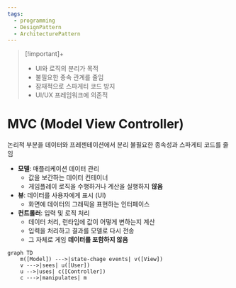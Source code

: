 ```yaml
---
tags:
  - programming
  - DesignPattern
  - ArchitecturePattern
---
```

> [!important]+ 
> - UI와 로직의 분리가 목적
> - 불필요한 종속 관계를 줄임
> - 잠재적으로 스파게티 코드 방지
> - UI/UX 프레임워크에 의존적

# MVC (Model View Controller)
논리적 부분을 데이터와 프레젠테이션에서 분리
불필요한 종속성과 스파게티 코드를 줄임
-  **모델**: 매플리케이션 데이터 관리
	- 값을 보간하는 데이터 컨테이너
	- 게임플레이 로직을 수행하거나 계산을 실행하지 **않음**
-  **뷰**: 데이터를 사용자에게 표시 (UI)
	- 화면에 데이터의 그래픽을 표현하는 인터페이스
-  **컨트롤러**: 입력 및 로직 처리
	- 데이터 처리, 런타임에 값이 어떻게 변하는지 계산
	- 입력을 처리하고 결과를 모델로 다시 전송
	- 그 자체로 게임 **데이터를 포함하지 않음**
```mermaid
graph TD
	m([Model]) --->|state-chage events| v([View])
	v --->|sees| u([User])
	u -->|uses| c([Controller])
	c --->|manipulates| m
	
	
	
```
